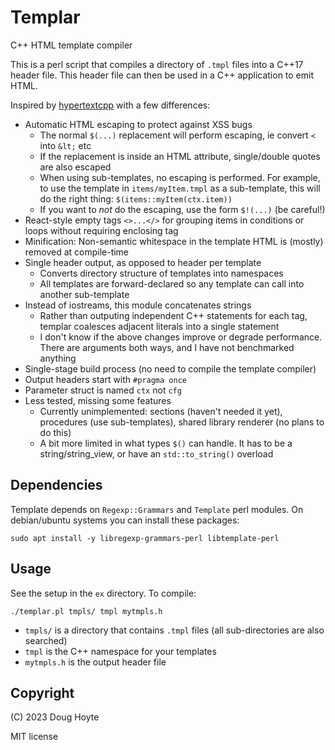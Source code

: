 # Templar

C++ HTML template compiler

This is a perl script that compiles a directory of `.tmpl` files into a C++17 header file. This header file can then be used in a C++ application to emit HTML.

Inspired by [hypertextcpp](https://github.com/kamchatka-volcano/hypertextcpp) with a few differences:

* Automatic HTML escaping to protect against XSS bugs
  * The normal `$(...)` replacement will perform escaping, ie convert `<` into `&lt;` etc
  * If the replacement is inside an HTML attribute, single/double quotes are also escaped
  * When using sub-templates, no escaping is performed. For example, to use the template in `items/myItem.tmpl` as a sub-template, this will do the right thing: `$(items::myItem(ctx.item))`
  * If you want to *not* do the escaping, use the form `$!(...)` (be careful!)
* React-style empty tags `<>...</>` for grouping items in conditions or loops without requiring enclosing tag
* Minification: Non-semantic whitespace in the template HTML is (mostly) removed at compile-time
* Single header output, as opposed to header per template
  * Converts directory structure of templates into namespaces
  * All templates are forward-declared so any template can call into another sub-template
* Instead of iostreams, this module concatenates strings
  * Rather than outputing independent C++ statements for each tag, templar coalesces adjacent literals into a single statement
  * I don't know if the above changes improve or degrade performance. There are arguments both ways, and I have not benchmarked anything
* Single-stage build process (no need to compile the template compiler)
* Output headers start with `#pragma once`
* Parameter struct is named `ctx` not `cfg`
* Less tested, missing some features
  * Currently unimplemented: sections (haven't needed it yet), procedures (use sub-templates), shared library renderer (no plans to do this)
  * A bit more limited in what types `$()` can handle. It has to be a string/string_view, or have an `std::to_string()` overload

## Dependencies

Template depends on `Regexp::Grammars` and `Template` perl modules. On debian/ubuntu systems you can install these packages:

    sudo apt install -y libregexp-grammars-perl libtemplate-perl

## Usage

See the setup in the `ex` directory. To compile:

    ./templar.pl tmpls/ tmpl mytmpls.h

* `tmpls/` is a directory that contains `.tmpl` files (all sub-directories are also searched)
* `tmpl` is the C++ namespace for your templates
* `mytmpls.h` is the output header file

## Copyright

(C) 2023 Doug Hoyte

MIT license
